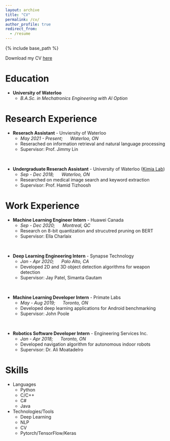 ```yaml
---
layout: archive
title: "CV"
permalink: /cv/
author_profile: true
redirect_from:
  - /resume
---
```


{% include base_path %}

Download my CV [here](http://larryli1999.github.io/files/CV.pdf)

Education
======
* **University of Waterloo**<br/>
  * *B.A.Sc. in Mechatronics Engineering with AI Option*<br/>

Research Experience
======
* **Reserach Assistant** - Unviersity of Waterloo<br/>
  * *May 2021 - Present;&nbsp;&nbsp;&nbsp;&nbsp;&nbsp;&nbsp;Waterloo, ON*<br/>
  * Reserached on information retrieval and natural language processing
  * Supervisor: Prof. Jimmy Lin
<br/>

* **Undergraduate Reserach Assistant** - University of Waterloo ([Kimia Lab](https://kimialab.uwaterloo.ca/kimia/))<br/>
  * *Sep - Dec 2018;&nbsp;&nbsp;&nbsp;&nbsp;&nbsp;&nbsp;Waterloo, ON*<br/>
  * Researched on medical image search and keyword extraction
  * Supervisor: Prof. Hamid Tizhoosh

Work Experience
======
* **Machine Learning Engineer Intern** - Huawei Canada<br/>
  * *Sep - Dec 2020;&nbsp;&nbsp;&nbsp;&nbsp;&nbsp;&nbsp;Montreal, QC*<br/>
  * Research on 8-bit quantization and strucutred pruning on BERT
  * Supervisor: Ella Charlaix
<br/>

* **Deep Learning Engineering Intern** - Synapse Technology<br/>
  * *Jan - Apr 2020;&nbsp;&nbsp;&nbsp;&nbsp;&nbsp;&nbsp;Palo Alto, CA*<br/>
  * Developed 2D and 3D object detection algorithms for weapon detection
  * Supervisor: Jay Patel, Simanta Gautam
<br/>

* **Machine Learning Developer Intern** - Primate Labs<br/>
  * *May - Aug 2019;&nbsp;&nbsp;&nbsp;&nbsp;&nbsp;&nbsp;Toronto, ON*<br/>
  * Developed deep learning applications for Android benchmarking
  * Supervisor: John Poole
<br/>

* **Robotics Software Developer Intern** - Engineering Services Inc.<br/>
  * *Jan - Apr 2018;&nbsp;&nbsp;&nbsp;&nbsp;&nbsp;&nbsp;Toronto, ON*<br/>
  * Developed navigation algorithm for autonomous indoor robots
  * Supervisor: Dr. Ali Moatadelro

Skills
======
* Languages
  * Python
  * C/C++
  * C#
  * Java
* Technologies/Tools
  * Deep Learning
  * NLP
  * CV
  * Pytorch/TensorFlow/Keras

  
<!-- Talks
======
  <ul>{% for post in site.talks %}
    {% include archive-single-talk-cv.html %}
  {% endfor %}</ul>
  
Teaching
======
  <ul>{% for post in site.teaching %}
    {% include archive-single-cv.html %}
  {% endfor %}</ul>
  
Service and leadership
======
* Currently signed in to 43 different slack teams -->
